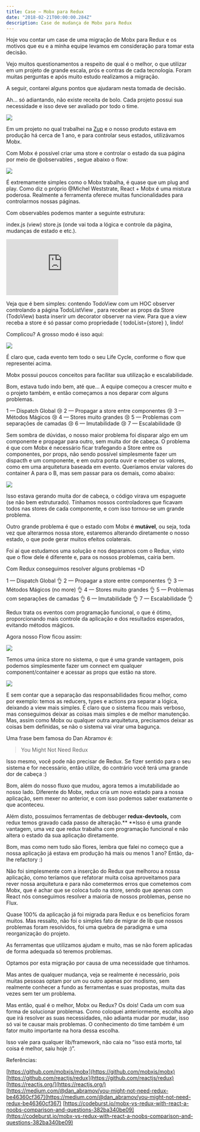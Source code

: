```yaml
---
title: Case — Mobx para Redux
date: "2018-02-21T00:00:00.284Z"
description: Case de mudança de Mobx para Redux
---
```


Hoje vou contar um case de uma migração de Mobx para Redux e os motivos que eu e a minha equipe levamos em consideração para tomar esta decisão.

Vejo muitos questionamentos a respeito de qual é o melhor, o que utilizar em um projeto de grande escala, prós e contras de cada tecnologia. Foram muitas perguntas e após muito estudo realizamos a migração.

A seguir, contarei alguns pontos que ajudaram nesta tomada de decisão.

Ah… só adiantando, não existe receita de bolo. Cada projeto possui sua necessidade e isso deve ser avaliado por todo o time.

![](https://cdn-images-1.medium.com/max/2000/1*WS7o6kfbDa5sRjOHNeW6Jg.png)

Em um projeto no qual trabalhei na [Zup](http://www.zup.com.br/) e o nosso produto estava em produção há cerca de 1 ano, e para controlar seus estados, utilizávamos Mobx.

Com Mobx é possível criar uma store e controlar o estado da sua página por meio de @observables , segue abaixo o flow:

![](https://cdn-images-1.medium.com/max/2814/1*W30WDoSgLxkJ-104IRy0Eg.png)

É extremamente simples como o Mobx trabalha, é quase que um plug and play.
Como diz o próprio @Michel Weststrate, React + Mobx é uma mistura poderosa. 
Realmente a ferramenta oferece muitas funcionalidades para controlarmos nossas páginas.

Com observables podemos manter a seguinte estrutura:

index.js (view)
store.js (onde vai toda a lógica e controle da página, mudanças de estado e etc.).

<iframe src="https://medium.com/media/83314e5d6904fa88730c74d8dad9ddeb" frameborder=0></iframe>

Veja que é bem simples: contendo TodoView com um HOC observer controlando a página TodoListView , para receber as props da Store (TodoView) basta inserir um decorator observer na view. Para que a view receba a store é só passar como propriedade ( todoList={store} ), lindo!

Complicou? A grosso modo é isso aqui:

![](https://cdn-images-1.medium.com/max/2000/1*QFYNfl8omzAlfxkafhE7Hg.png)

É claro que, cada evento tem todo o seu Life Cycle, conforme o flow que representei acima.

Mobx possui poucos conceitos para facilitar sua utilização e escalabilidade.

Bom, estava tudo indo bem, até que… A equipe começou a crescer muito e o projeto também, e então começamos a nos deparar com alguns problemas.

1 — Dispatch Global 😢
2 — Propagar a store entre componentes 😢
3 — Métodos Mágicos 😢
4 — Stores muito grandes 😢
5 — Problemas com separações de camadas 😢
6 — Imutabilidade 😢
7 — Escalabilidade 😢

Sem sombra de dúvidas, o nosso maior problema foi disparar algo em um componente e propagar para outro, sem muita dor de cabeça. O problema é que com Mobx é necessário ficar trafegando a Store entre os componentes, por props, não sendo possível simplesmente fazer um dispacth e um componente, e em outra ponta ouvir e receber os valores, como em uma arquitetura baseada em evento.
Queríamos enviar valores do container A para o B, mas sem passar para os demais, como abaixo:

![](https://cdn-images-1.medium.com/max/2000/1*fiOFf3mCQ0vQsTJmYLOVZA.png)

Isso estava gerando muita dor de cabeça, o código virava um espaguete (se não bem estruturado). Tínhamos nossos controladores que ficavam todos nas stores de cada componente, e com isso tornou-se um grande problema.

Outro grande problema é que o estado com Mobx é **mutável**, ou seja, toda vez que alterarmos nossa store, estaremos alterando diretamente o nosso estado, o que pode gerar muitos efeitos colaterais.

Foi aí que estudamos uma solução e nos deparamos com o Redux, visto que o flow dele é diferente e, para os nossos problemas, cairia bem.

Com Redux conseguimos resolver alguns problemas =D

1 — Dispatch Global 👌
2 — Propagar a store entre componentes 👌
3 — Métodos Mágicos (no more) 👌
4 — Stores muito grandes 👌
5 — Problemas com separações de camadas 👌
6 — Imutabilidade 👌
7 — Escalabilidade 👌

Redux trata os eventos com programação funcional, o que é ótimo, proporcionando mais controle da aplicação e dos resultados esperados, evitando métodos mágicos.

Agora nosso Flow ficou assim:

![](https://cdn-images-1.medium.com/max/2000/1*FfCSBwBh2S6cVE_7d19rKw.jpeg)

Temos uma única store no sistema, o que é uma grande vantagem, pois podemos simplesmente fazer um connect em qualquer component/container e acessar as props que estão na store.

![](https://cdn-images-1.medium.com/max/2000/1*CmIZ7BQvBuyljQHr1xZ2SA.png)

E sem contar que a separação das responsabilidades ficou melhor, como por exemplo: temos as reducers, types e actions pra separar a lógica, deixando a view mais simples. 
É claro que o sistema ficou mais verboso, mas conseguimos deixar as coisas mais simples e de melhor manutenção. Mas, assim como Mobx ou qualquer outra arquitetura, precisamos deixar as coisas bem definidas, se não o sistema vai virar uma bagunça.

Uma frase bem famosa do Dan Abramov é:
> You Might Not Need Redux

Isso mesmo, você pode não precisar de Redux. Se fizer sentido para o seu sistema e for necessário, então utilize, do contrário você terá uma grande dor de cabeça :)

Bom, além do nosso fluxo que mudou, agora temos a imutabilidade ao nosso lado. Diferente do Mobx, redux cria um novo estado para a nossa aplicação, sem mexer no anterior, e com isso podemos saber exatamente o que aconteceu.

Além disto, possuímos ferramentas de debbuger **redux-devtools,** com redux temos gravado cada passo de alteração.** **Isso é uma grande vantagem, uma vez que redux trabalha com programação funcional e não altera o estado da sua aplicação diretamente.

Bom, mas como nem tudo são flores, lembra que falei no começo que a nossa aplicação já estava em produção há mais ou menos 1 ano?
Então, da-lhe refactory :)

Não foi simplesmente com a inserção do Redux que melhorou a nossa aplicação, como teríamos que refatorar muita coisa aproveitamos para rever nossa arquitetura e para não cometermos erros que cometemos com Mobx, que é achar que se coloca tudo na store, sendo que apenas com React nós conseguimos resolver a maioria de nossos problemas, pense no Flux.

Quase 100% da aplicação já foi migrada para Redux e os benefícios foram muitos. Mas ressalto, não foi o simples fato de migrar de lib que nossos problemas foram resolvidos, foi uma quebra de paradigma e uma reorganização do projeto.

As ferramentas que utilizamos ajudam e muito, mas se não forem aplicadas de forma adequada só teremos problemas.

Optamos por esta migração por causa de uma necessidade que tínhamos.

Mas antes de qualquer mudança, veja se realmente é necessário, pois muitas pessoas optam por um ou outro apenas por modismo, sem realmente conhecer a fundo as ferramentas e suas propostas, muita das vezes sem ter um problema.

Mas então, qual é o melhor, Mobx ou Redux?
Os dois! Cada um com sua forma de solucionar problemas. Como coloquei anteriormente, escolha algo que irá resolver as suas necessidades, não adianta mudar por mudar, isso só vai te causar mais problemas. O conhecimento do time também é um fator muito importante na hora dessa escolha.

Isso vale para qualquer lib/framework, não caia no “isso está morto, tal coisa é melhor, saiu hoje :)”.

Referências:

[https://github.com/mobxjs/mobx](https://github.com/mobxjs/mobx)
[https://github.com/reactjs/redux](https://github.com/reactjs/redux)
[https://reactjs.org/](https://reactjs.org/)
[https://medium.com/@dan_abramov/you-might-not-need-redux-be46360cf367](https://medium.com/@dan_abramov/you-might-not-need-redux-be46360cf367)
[https://codeburst.io/mobx-vs-redux-with-react-a-noobs-comparison-and-questions-382ba340be09](https://codeburst.io/mobx-vs-redux-with-react-a-noobs-comparison-and-questions-382ba340be09)

